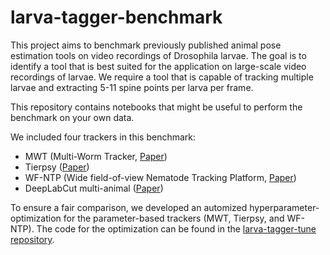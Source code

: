# larva-tagger-benchmark

This project aims to benchmark previously published animal pose estimation tools on video 
recordings of Drosophila larvae. The goal is to identify a tool that is best suited for the application on 
large-scale video recordings of larvae. We require a tool that is capable of tracking multiple larvae and extracting 
5-11 spine points per larva per frame.

This repository contains notebooks that might be useful to perform the benchmark on your own data.

We included four trackers in this benchmark:
- MWT (Multi-Worm Tracker, [Paper](https://doi.org/10.1038%2Fnmeth.1625))
- Tierpsy ([Paper](https://doi.org/10.1038%2Fs41592-018-0112-1))
- WF-NTP (Wide field-of-view Nematode Tracking Platform, [Paper](https://doi.org/10.1038/s41596-020-0321-9))
- DeepLabCut multi-animal ([Paper](https://www.nature.com/articles/s41592-022-01443-0))

To ensure a fair comparison, we developed an automized hyperparameter-optimization for the parameter-based 
trackers (MWT, Tierpsy, and WF-NTP). The code for the optimization can be found 
in the [larva-tagger-tune repository](https://github.com/Lilly-May/larva-tagger-tune).